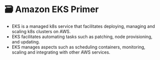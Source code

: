 # 🗃️ Amazon EKS Primer

- EKS is a managed k8s service that facilitates deploying, managing and scaling k8s clusters on AWS.
- EKS facilitates automating tasks such as patching, node provisioning, and updating.
- EKS manages aspects such as scheduling containers, monitoring, scaling and integrating with other AWS services.
